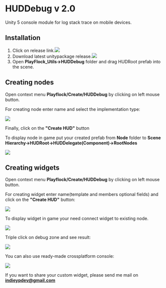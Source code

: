 HUDDebug v 2.0
===============

Unity 5 console module for log stack trace on mobile devices.

Installation
-------------
1. Click on release link.<img src="https://git.playflock.com/github-enterprise-assets/0000/0012/0000/0040/4ef56924-2661-11e6-8905-7122ae902c87.png">
2. Download latest unitypackage release.<img src="https://git.playflock.com/github-enterprise-assets/0000/0012/0000/0041/b24dcd2c-2661-11e6-81e0-fde7becbeb89.png">
3. Open **PlayFlock_Utils->HUDDebug** folder and drag HUDRoot prefab into the scene.

## Creating nodes

Open context menu **Playflock/Create/HUDDebug** by clicking on left mouse button.

For creating node enter name and select the implementation type:

<img src="https://git.playflock.com/github-enterprise-assets/0000/0012/0000/0042/84c90038-2666-11e6-8e9f-ed5887b0f627.png">

Finally, click on the **"Create HUD"** button

To display node in game put your created prefab from **Node** folder to **Scene Hierarchy->HUDRoot->HUDDelegate(Component)->RootNodes**

<img src="https://git.playflock.com/github-enterprise-assets/0000/0012/0000/0043/cb0e19c2-267d-11e6-9e90-b93eb32416ec.png">

## Creating widgets

Open context menu **Playflock/Create/HUDDebug** by clicking on left mouse button.

For creating widget enter name(template and members optional fields) and click on the **"Create HUD"** button:

<img src="https://git.playflock.com/github-enterprise-assets/0000/0012/0000/0044/8faea08a-267e-11e6-8286-7976b086c851.png">

To display widget in game your need connect widget to existing node.

<img src="https://git.playflock.com/github-enterprise-assets/0000/0012/0000/0045/7b4e04da-2680-11e6-89cb-41692b1154b6.png">

Triple click on debug zone and see result:

<img src="https://git.playflock.com/github-enterprise-assets/0000/0012/0000/0046/50ff3428-2681-11e6-8e3c-556527af3279.gif">

You can also use ready-made crossplatform console:

<img src="https://cloud.githubusercontent.com/assets/7010398/15651246/0c11dbd0-2687-11e6-9a3c-0fb85bfa8529.PNG">

If you want to share your custom widget, please send me mail on **indieypdev@gmail.com**
